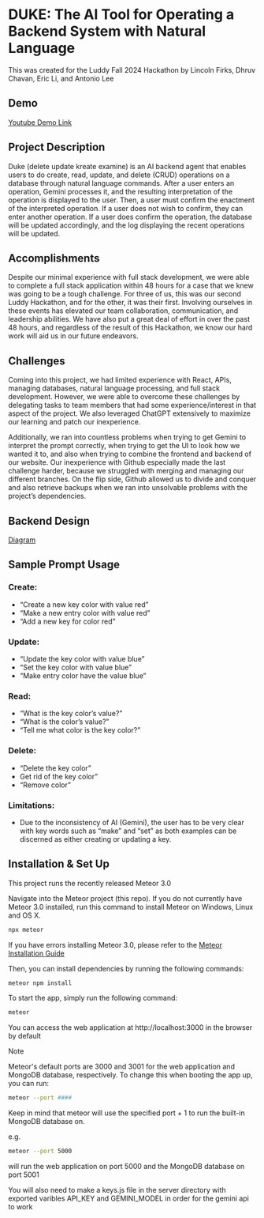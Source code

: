 # DUKE: The AI Tool for Operating a Backend System with Natural Language

This was created for the Luddy Fall 2024 Hackathon by Lincoln Firks, Dhruv Chavan, Eric Li, and Antonio Lee

## Demo

[Youtube Demo Link](https://www.youtube.com/watch?v=_onq2kuiPtU)

## Project Description
Duke (delete update kreate examine) is an AI backend agent
that enables users to do create, read, update, and delete (CRUD)
operations on a database through natural language commands.
After a user enters an operation, Gemini processes it, and the
resulting interpretation of the operation is displayed to the
user. Then, a user must confirm the enactment of the interpreted
operation. If a user does not wish to confirm, they can enter
another operation. If a user does confirm the operation, the
database will be updated accordingly, and the log displaying the
recent operations will be updated.
## Accomplishments
Despite our minimal experience with full stack development,
we were able to complete a full stack application within 48
hours for a case that we knew was going to be a tough challenge.
For three of us, this was our second Luddy Hackathon, and for
the other, it was their first. Involving ourselves in these
events has elevated our team collaboration, communication, and
leadership abilities. We have also put a great deal of effort in
over the past 48 hours, and regardless of the result of this
Hackathon, we know our hard work will aid us in our future
endeavors.
## Challenges
Coming into this project, we had limited experience with
React, APIs, managing databases, natural language processing,
and full stack development. However, we were able to overcome
these challenges by delegating tasks to team members that had
some experience/interest in that aspect of the project. We also
leveraged ChatGPT extensively to maximize our learning and patch
our inexperience.

Additionally, we ran into countless problems when trying to
get Gemini to interpret the prompt correctly, when trying to get
the UI to look how we wanted it to, and also when trying to
combine the frontend and backend of our website. Our
inexperience with Github especially made the last challenge
harder, because we struggled with merging and managing our
different branches. On the flip side, Github allowed us to
divide and conquer and also retrieve backups when we ran into
unsolvable problems with the project’s dependencies.

## Backend Design

[Diagram](https://docs.google.com/drawings/d/15kg1uQtCE8bQ4xWPpDn_qZolx0QMya2PCQwcKzWexiI/edit)


## Sample Prompt Usage

### Create:
- “Create a new key color with value red”
- “Make a new entry color with value red”
- “Add a new key for color red”
### Update:
- “Update the key color with value blue”
- “Set the key color with value blue”
- “Make entry color have the value blue”
### Read:
- “What is the key color’s value?”
- “What is the color’s value?”
- “Tell me what color is the key color?”
### Delete:
- “Delete the key color”
- Get rid of the key color”
- “Remove color”
### Limitations:
- Due to the inconsistency of AI (Gemini), the user has to be very clear with key
words such as “make” and “set” as both examples can be discerned as either
creating or updating a key.


## Installation & Set Up

This project runs the recently released Meteor 3.0

Navigate into the Meteor project (this repo).
If you do not currently have Meteor 3.0 installed, run this command to install Meteor on Windows, Linux and OS X.

```bash
npx meteor
```

If you have errors installing Meteor 3.0, please refer to the [Meteor Installation Guide](https://v3-docs.meteor.com/about/install.html)

Then, you can install dependencies by running the following commands: 

```bash
meteor npm install
```

To start the app, simply run the following command: 
```bash
meteor
```
You can access the web application at http://localhost:3000 in the browser by default

> [!NOTE]
> Meteor's default ports are 3000 and 3001 for the web application and MongoDB database, respectively. To change this when booting the app up, you can run:
> ```bash
> meteor --port ####
> ```
> Keep in mind that meteor will use the specified port + 1 to run the built-in MongoDB database on.
>
> e.g.
> ```bash
> meteor --port 5000
> ```
> will run the web application on port 5000 and the MongoDB database on port 5001

You will also need to make a keys.js file in the server directory with exported varibles API_KEY and GEMINI_MODEL in order for the gemini api to work
